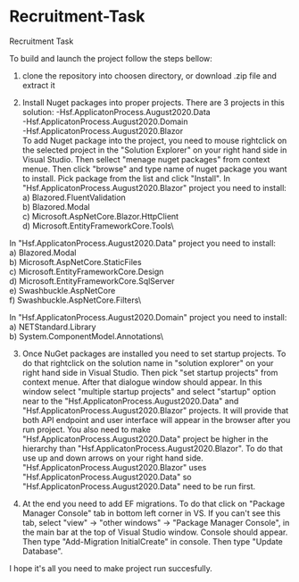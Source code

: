 # Recruitment-Task
Recruitment Task

To build and launch the project follow the steps bellow:
1) clone the repository into choosen directory, or download .zip file and extract it

2) Install Nuget packages into proper projects. There are 3 projects in this solution:
  -Hsf.ApplicatonProcess.August2020.Data \
  -Hsf.ApplicatonProcess.August2020.Domain\
  -Hsf.ApplicatonProcess.August2020.Blazor\
  To add Nuget package into the project, you need to mouse rightclick on the selected project in the "Solution Explorer" on your right hand side in Visual Studio. Then sellect "menage nuget packages" from context menue. Then click "browse" and type name of nuget package you want to install. Pick package from the list and click "Install".
  In "Hsf.ApplicatonProcess.August2020.Blazor" project you need to install:
  a) Blazored.FluentValidation\
  b) Blazored.Modal\
  c) Microsoft.AspNetCore.Blazor.HttpClient\
  d) Microsoft.EntityFrameworkCore.Tools\
  
  In "Hsf.ApplicatonProcess.August2020.Data" project you need to install:\
  a) Blazored.Modal\
  b) Microsoft.AspNetCore.StaticFiles\
  c) Microsoft.EntityFrameworkCore.Design\
  d) Microsoft.EntityFrameworkCore.SqlServer\
  e) Swashbuckle.AspNetCore\
  f) Swashbuckle.AspNetCore.Filters\
  
  In "Hsf.ApplicatonProcess.August2020.Domain" project you need to install:\
  a) NETStandard.Library\
  b) System.ComponentModel.Annotations\
  
3) Once NuGet packages are installed you need to set startup projects. To do that rightclick on the solution name in "solution explorer" on your right hand side in Visual Studio. Then pick "set startup projects" from context menue. After that dialogue window should appear. In this window select "multiple startup projects" and select "startup" option near to the "Hsf.ApplicatonProcess.August2020.Data" and "Hsf.ApplicatonProcess.August2020.Blazor" projects. It will provide that both API endpoint and user interface will appear in the browser after you run project. You also need to make "Hsf.ApplicatonProcess.August2020.Data" project be higher in the hierarchy than "Hsf.ApplicatonProcess.August2020.Blazor". To do that use up and down arrows on your right hand side. "Hsf.ApplicatonProcess.August2020.Blazor" uses "Hsf.ApplicatonProcess.August2020.Data" so "Hsf.ApplicatonProcess.August2020.Data" need to be run first.

4) At the end you need to add EF migrations. To do that click on "Package Manager Console" tab in bottom left corner in VS. If you can't see this tab, select "view" -> "other windows" -> "Package Manager Console", in the main bar at the top of Visual Studio window. Console should appear. Then type "Add-Migration InitialCreate" in console. Then type "Update Database". 

I hope it's all you need to make project run succesfully.
